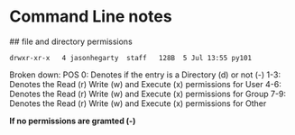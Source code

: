 # Command Line notes

## file and directory permissions

`drwxr-xr-x   4 jasonhegarty  staff   128B  5 Jul 13:55 py101`

Broken down:
POS
0:      Denotes if the entry is a Directory (d) or not (-)
1-3:    Denotes the Read (r) Write (w) and Execute (x) permissions for User 
4-6:    Denotes the Read (r) Write (w) and Execute (x) permissions for Group
7-9:    Denotes the Read (r) Write (w) and Execute (x) permissions for Other

**If no permissions are gramted (-)**

